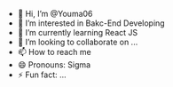 - 👋 Hi, I’m @Youma06
- 👀 I’m interested in Bakc-End Developing
- 🌱 I’m currently learning React JS
- 💞️ I’m looking to collaborate on ...
- 📫 How to reach me 
- 😄 Pronouns: Sigma
- ⚡ Fun fact: ...

<!---
Youma06/Youma06 is a ✨ special ✨ repository because its `README.md` (this file) appears on your GitHub profile.
You can click the Preview link to take a look at your changes.
--->
